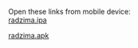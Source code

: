 Open these links from mobile device:<br>
[radzima.ipa](https://app.bitrise.io/app/dad7735308af242c/build/4af17ec9-0375-4356-afda-88540bade24b/artifact/5515cb5b7677f2c2/p/f0cdfb2c130fc4566928890d671735f7)

[radzima.apk](https://app.bitrise.io/app/dad7735308af242c/build/4af17ec9-0375-4356-afda-88540bade24b/artifact/b5d954f69a3fca55/p/cda5d139560e2883e979ea7784a00fc0)

